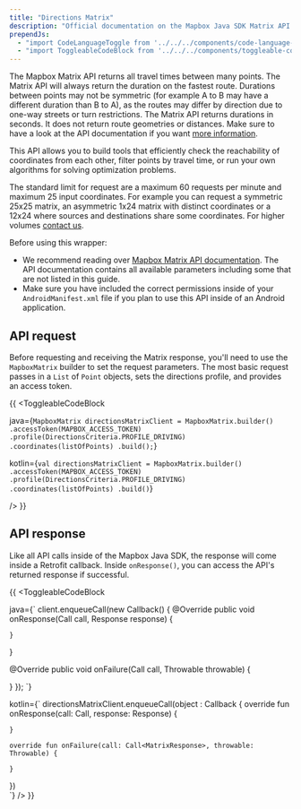 ```yaml
---
title: "Directions Matrix"
description: "Official documentation on the Mapbox Java SDK Matrix API."
prependJs:
  - "import CodeLanguageToggle from '../../../components/code-language-toggle';"
  - "import ToggleableCodeBlock from '../../../components/toggleable-code-block';"
---
```


The Mapbox Matrix API returns all travel times between many points. The Matrix API will always return the duration on the fastest route. Durations between points may not be symmetric (for example A to B may have a different duration than B to A), as the routes may differ by direction due to one-way streets or turn restrictions. The Matrix API returns durations in seconds. It does not return route geometries or distances. Make sure to have a look at the API documentation if you want [more information](https://www.mapbox.com/api-documentation/navigation/#matrix).

This API allows you to build tools that efficiently check the reachability of coordinates from each other, filter points by travel time, or run your own algorithms for solving optimization problems.

The standard limit for request are a maximum 60 requests per minute and maximum 25 input coordinates. For example you can request a symmetric 25x25 matrix, an asymmetric 1x24 matrix with distinct coordinates or a 12x24 where sources and destinations share some coordinates. For higher volumes [contact us](https://www.mapbox.com/contact/sales).

Before using this wrapper:

- We recommend reading over [Mapbox Matrix API documentation](https://www.mapbox.com/api-documentation/navigation/#matrix). The API documentation contains all available parameters including some that are not listed in this guide.
- Make sure you have included the correct permissions inside of your `AndroidManifest.xml` file if you plan to use this API inside of an Android application.

## API request

Before requesting and receiving the Matrix response, you'll need to use the `MapboxMatrix` builder to set the request parameters. The most basic request passes in a `List` of `Point` objects, sets the directions profile, and provides an access token.

{{
<CodeLanguageToggle id="matrix-request" />
<ToggleableCodeBlock

java={`
MapboxMatrix directionsMatrixClient = MapboxMatrix.builder()
	.accessToken(MAPBOX_ACCESS_TOKEN)
	.profile(DirectionsCriteria.PROFILE_DRIVING)
	.coordinates(listOfPoints)
	.build();
`}

kotlin={`
val directionsMatrixClient = MapboxMatrix.builder()
	.accessToken(MAPBOX_ACCESS_TOKEN)
	.profile(DirectionsCriteria.PROFILE_DRIVING)
	.coordinates(listOfPoints)
	.build()
`}

/>
}}


## API response

Like all API calls inside of the Mapbox Java SDK, the response will come inside a Retrofit callback. Inside `onResponse()`, you can access the API's returned response if successful.

{{
<CodeLanguageToggle id="matrix-response" />
<ToggleableCodeBlock

java={`
client.enqueueCall(new Callback<MatrixResponse>() {
  @Override
  public void onResponse(Call<MatrixResponse> call,
    Response<MatrixResponse> response) {

    }
  }

  @Override
  public void onFailure(Call<MatrixResponse> call, Throwable throwable) {

  }
});
`}

kotlin={`
directionsMatrixClient.enqueueCall(object : Callback<MatrixResponse> {
	override fun onResponse(call: Call<MatrixResponse>, response: Response<MatrixResponse>) {


	}

	override fun onFailure(call: Call<MatrixResponse>, throwable: Throwable) {

	}
})        
`}
/>
}}

